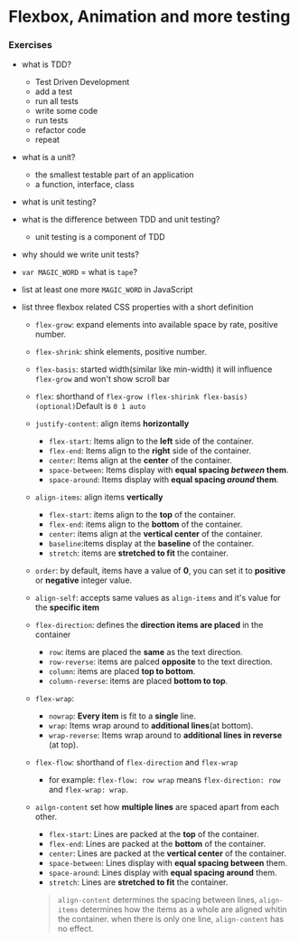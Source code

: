 # Flexbox, Animation and more testing
### Exercises
- what is TDD?
  - Test Driven Development
  - add a test
  - run all tests
  - write some code
  - run tests
  - refactor code
  - repeat
- what is a unit?
  - the smallest testable part of an application
  - a function, interface, class
- what is unit testing?
- what is the difference between TDD and unit testing?
  - unit testing is a component of TDD
- why should we write unit tests?
- ``var MAGIC_WORD`` = what is ``tape``?
- list at least one more ``MAGIC_WORD`` in JavaScript
- list three flexbox related CSS properties with a short definition

  - ``flex-grow``: expand elements into available space by rate, positive number.
  - ``flex-shrink``: shink elements, positive number.
  - ``flex-basis``: started width(similar like min-width) it will influence `flex-grow` and won't show scroll bar
  - ``flex``: shorthand of ``flex-grow (flex-shirink flex-basis)(optional)``Default is ``0 1 auto``

  - ``justify-content``: align items **horizontally**
    - ``flex-start``: Items align to the **left** side of the container.
    - ``flex-end``: Items align to the **right** side of the container.
    - ``center``: Items align at the **center** of the container.
    - ``space-between``: Items display with **equal spacing *between* them**.
    - ``space-around``: Items display with **equal spacing *around* them**.
  - ``align-items``: align items **vertically**
    - ``flex-start``: items align to the **top** of the container.
    - ``flex-end``: items align to the **bottom** of the container.
    - ``center``: items align at the **vertical center** of the container.
    - ``baseline``:items display at the **baseline** of the container.
    - ``stretch``: items are **stretched to fit** the container.
  - ``order``: by default, items have a value of **0**, you can set it to **positive** or **negative** integer value.
  - ``align-self``: accepts same values as ``align-items`` and it's value for the **specific item**
  - ``flex-direction``: defines the **direction items are placed** in the container
    - ``row``: items are placed the **same** as the text direction.
    - ``row-reverse``: items are palced **opposite** to the text direction.
    - ``column``: items are placed **top to bottom**.
    - ``column-reverse``: items are placed **bottom to top**.
  - ``flex-wrap``: 
    - ``nowrap``: **Every item** is fit to a **single** line.
    - ``wrap``: Items wrap around to **additional lines**(at bottom).
    - ``wrap-reverse``: Items wrap around to **additional lines in reverse** (at top).
  - ``flex-flow``: shorthand of ``flex-direction`` and ``flex-wrap``
    - for example: ``flex-flow: row wrap`` means ``flex-direction: row`` and ``flex-wrap: wrap``.
  - ``ailgn-content`` set how **multiple lines** are spaced apart from each other.
    - ``flex-start``: Lines are packed at the **top** of the container.
    - ``flex-end``: Lines are packed at the **bottom** of the container.
    - ``center``: Lines are packed at the **vertical center** of the container.
    - ``space-between``: Lines display with **equal spacing between** them.
    - ``space-around``: Lines display with **equal spacing around** them.
    - ``stretch``: Lines are **stretched to fit** the container.
    > ``align-content`` determines the spacing between lines, ``align-items`` determines how the items as a whole are aligned whitin the container. when there is only one line, ``align-content`` has no effect.
  